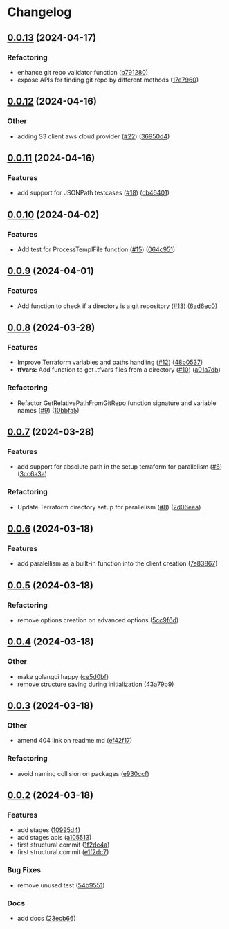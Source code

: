 # Changelog

## [0.0.13](https://github.com/Excoriate/tftest/compare/v0.0.12...v0.0.13) (2024-04-17)


### Refactoring

* enhance git repo validator function ([b791280](https://github.com/Excoriate/tftest/commit/b7912804beed53ff48c05cde9695b1b839f6a7da))
* expose APIs for finding git repo by different methods ([17e7960](https://github.com/Excoriate/tftest/commit/17e7960964a2e9c815674fde606cdbe2c560e2d9))

## [0.0.12](https://github.com/Excoriate/tftest/compare/v0.0.11...v0.0.12) (2024-04-16)


### Other

* adding S3 client aws cloud provider ([#22](https://github.com/Excoriate/tftest/issues/22)) ([36950d4](https://github.com/Excoriate/tftest/commit/36950d4f594bac5d80c51f312ad8db42b297cec1))

## [0.0.11](https://github.com/Excoriate/tftest/compare/v0.0.10...v0.0.11) (2024-04-16)


### Features

* add support for JSONPath testcases ([#18](https://github.com/Excoriate/tftest/issues/18)) ([cb46401](https://github.com/Excoriate/tftest/commit/cb46401affebe2dbfe2fe72d19e7c0650f9e7ca9))

## [0.0.10](https://github.com/Excoriate/tftest/compare/v0.0.9...v0.0.10) (2024-04-02)


### Features

* Add test for ProcessTemplFile function ([#15](https://github.com/Excoriate/tftest/issues/15)) ([064c951](https://github.com/Excoriate/tftest/commit/064c951ab491b8a5c845c231cb678aedcc6df394))

## [0.0.9](https://github.com/Excoriate/tftest/compare/v0.0.8...v0.0.9) (2024-04-01)


### Features

* Add function to check if a directory is a git repository ([#13](https://github.com/Excoriate/tftest/issues/13)) ([6ad6ec0](https://github.com/Excoriate/tftest/commit/6ad6ec0d8c40d7f86bc603dd2df3becd1babe8cb))

## [0.0.8](https://github.com/Excoriate/tftest/compare/v0.0.7...v0.0.8) (2024-03-28)


### Features

* Improve Terraform variables and paths handling ([#12](https://github.com/Excoriate/tftest/issues/12)) ([48b0537](https://github.com/Excoriate/tftest/commit/48b05375d5de08ca7382740fcf02366663657afb))
* **tfvars:** Add function to get .tfvars files from a directory ([#10](https://github.com/Excoriate/tftest/issues/10)) ([a01a7db](https://github.com/Excoriate/tftest/commit/a01a7db5e60a2e26a671ad2658bb04aad09eb323))


### Refactoring

* Refactor GetRelativePathFromGitRepo function signature and variable names ([#9](https://github.com/Excoriate/tftest/issues/9)) ([10bbfa5](https://github.com/Excoriate/tftest/commit/10bbfa54e9730870be9808fd512438d6b5a6d943))

## [0.0.7](https://github.com/Excoriate/tftest/compare/v0.0.6...v0.0.7) (2024-03-28)


### Features

* add support for absolute path in the setup terraform for parallelism ([#6](https://github.com/Excoriate/tftest/issues/6)) ([3cc6a3a](https://github.com/Excoriate/tftest/commit/3cc6a3ab2815c43593a3ba9edd97a0e377cfa2f5))


### Refactoring

* Update Terraform directory setup for parallelism ([#8](https://github.com/Excoriate/tftest/issues/8)) ([2d06eea](https://github.com/Excoriate/tftest/commit/2d06eea752b120d19063278ee6b3c623bbf3cbe3))

## [0.0.6](https://github.com/Excoriate/tftest/compare/v0.0.5...v0.0.6) (2024-03-18)


### Features

* add paralellism as a built-in function into the client creation ([7e83867](https://github.com/Excoriate/tftest/commit/7e83867bbe03ff8b6732c41c17f840fccec6c09e))

## [0.0.5](https://github.com/Excoriate/tftest/compare/v0.0.4...v0.0.5) (2024-03-18)


### Refactoring

* remove options creation on advanced options ([5cc9f6d](https://github.com/Excoriate/tftest/commit/5cc9f6da9b29417cf022e7df5c0a791bdfcd9bad))

## [0.0.4](https://github.com/Excoriate/tftest/compare/v0.0.3...v0.0.4) (2024-03-18)


### Other

* make golangci happy ([ce5d0bf](https://github.com/Excoriate/tftest/commit/ce5d0bfc88a6e04a007b7ba8d417efaf1cd4ae7b))
* remove structure saving during initialization ([43a79b9](https://github.com/Excoriate/tftest/commit/43a79b9365b0ccfc378c4589621e601ba1ddfea4))

## [0.0.3](https://github.com/Excoriate/tftest/compare/v0.0.2...v0.0.3) (2024-03-18)


### Other

* amend 404 link on readme.md ([ef42f17](https://github.com/Excoriate/tftest/commit/ef42f17e66e6207e46679e5be8cb3fc78e47fd4b))


### Refactoring

* avoid naming collision on packages ([e930ccf](https://github.com/Excoriate/tftest/commit/e930ccf0d0ecf642e9a578f5bca2649d9ff904cf))

## [0.0.2](https://github.com/Excoriate/tftest/compare/v0.0.1...v0.0.2) (2024-03-18)


### Features

* add stages ([10995d4](https://github.com/Excoriate/tftest/commit/10995d43bd8e06fc38cc28f0d0905736c1aeec85))
* add stages apis ([a105513](https://github.com/Excoriate/tftest/commit/a10551313cff7532c8f4959dab083c7bef8ffe6b))
* first structural commit ([1f2de4a](https://github.com/Excoriate/tftest/commit/1f2de4ad92ba4ff86d363b2f3234d481dddb7c42))
* first structural commit ([e1f2dc7](https://github.com/Excoriate/tftest/commit/e1f2dc7673c81ca9884c3743872975729bc773ed))


### Bug Fixes

* remove unused test ([54b9551](https://github.com/Excoriate/tftest/commit/54b95516f9b065c8acab100108fac3a65f4d2a64))


### Docs

* add docs ([23ecb66](https://github.com/Excoriate/tftest/commit/23ecb66955007179a6bf37c37dc6c2f9df73cec8))
